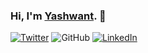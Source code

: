 ### Hi, I'm [Yashwant](https://linktr.ee/meyash/). 👋

[![Twitter](https://img.shields.io/twitter/follow/meyash21?style=flat-square&label=Twitter)](https://twitter.com/intent/follow?screen_name=meyash21)
![GitHub](https://img.shields.io/github/followers/meyash?&label=Github&style=social)
[![LinkedIn](https://img.shields.io/badge/-Yashwant-blue?style=flat-square&logo=Linkedin&logoColor=white&link=https://www.linkedin.com/in/meyash21/)](https://www.linkedin.com/in/meyash21/)

<!-- ![snake gif](https://github.com/meyash/meyash/blob/output/github-contribution-grid-snake.svg) -->

<!-- <div style="margin-bottom:10px;"></div>
<a href="https://meyash.xyz/" style="margin-right:30px;"><img src="https://meyash.xyz/assets/icons/siteicon.png" width="25"></a>
<a href="https://meyash.xyz/resume.pdf" style="margin-right:30px;"><img src="https://cdn.jsdelivr.net/npm/simple-icons@v3/icons/libreoffice.svg" width="25"></a> 
<a href="https://www.linkedin.com/in/meyash21/" style="margin-right:30px;"><img src="https://cdn.jsdelivr.net/npm/simple-icons@v3/icons/linkedin.svg" width="25"></a>
<a href="https://twitter.com/meyash21" style="margin-right:30px;"><img src="https://cdn.jsdelivr.net/npm/simple-icons@v3/icons/twitter.svg" width="25"></a>
<a href="https://www.codechef.com/users/meyash21" style="margin-right:30px;"><img src="https://cdn.jsdelivr.net/npm/simple-icons@v3/icons/codechef.svg" width="25"></a>   -->
